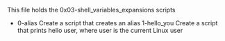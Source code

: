 This file holds the 0x03-shell_variables_expansions scripts
- 0-alias		Create a script that creates an alias
1-hello_you        Create a script that prints hello user, where user is the current Linux user
